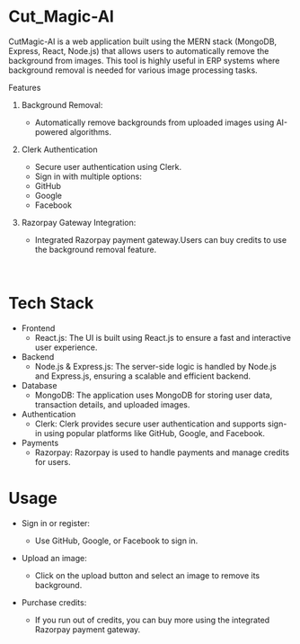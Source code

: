 # Cut_Magic-AI

CutMagic-AI is a web application built using the MERN stack (MongoDB, Express, React, Node.js) that allows users to automatically remove the background from images. This tool is highly useful in ERP systems where background removal is needed for various image processing tasks.

Features

1. Background Removal:<br>
    - Automatically remove backgrounds from uploaded images using AI-powered algorithms.

2. Clerk Authentication
    - Secure user authentication using Clerk.
    - Sign in with multiple options:
    - GitHub
    - Google
    - Facebook

3. Razorpay Gateway Integration:
    - Integrated Razorpay payment gateway.Users can buy credits to use the background removal feature.
<br>

# Tech Stack
- Frontend
  - React.js: The UI is built using React.js to ensure a fast and interactive user experience.
- Backend
  - Node.js & Express.js: The server-side logic is handled by Node.js and Express.js, ensuring a scalable and efficient backend.
- Database
  - MongoDB: The application uses MongoDB for storing user data, transaction details, and uploaded images.
- Authentication
  - Clerk: Clerk provides secure user authentication and supports sign-in using popular platforms like GitHub, Google, and Facebook.
- Payments
  - Razorpay: Razorpay is used to handle payments and manage credits for users.
 
# Usage

- Sign in or register:
  - Use GitHub, Google, or Facebook to sign in.

- Upload an image:
  - Click on the upload button and select an image to remove its background.

- Purchase credits:
  - If you run out of credits, you can buy more using the integrated Razorpay payment gateway.
